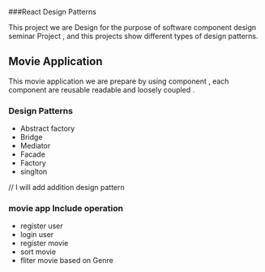 ###React Design Patterns 

This project we are Design for the purpose of software component design seminar Project , and this projects show different types of design patterns.



## Movie Application 
  This movie application we are prepare by using component , each component are reusable  readable and loosely coupled .
  
  ### Design Patterns 
   - Abstract factory 
   - Bridge 
   - Mediator
   - Facade
   - Factory 
   - singlton
   
// I will add addition design pattern 


### movie app Include operation 
  - register user 
  - login user
  - register movie 
  - sort movie 
  - fliter movie  based on Genre 

